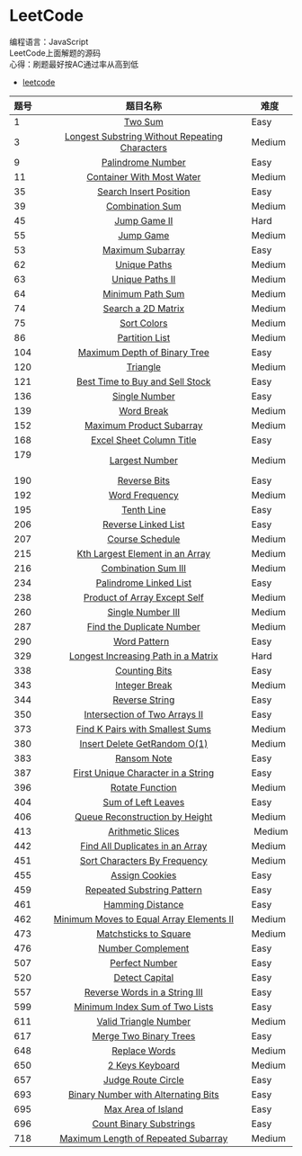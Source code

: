 # LeetCode<br>
编程语言：JavaScript<br>
LeetCode上面解题的源码<br>
心得：刷题最好按AC通过率从高到低
* [leetcode](https://leetcode.com/tokenyangforever/)

题号  | 题目名称 | 难度
:--- | :------:| ---
1    | [Two Sum](https://leetcode.com/problems/two-sum/tabs/description)     | Easy
3    | [Longest Substring Without Repeating Characters](https://leetcode.com/problems/longest-substring-without-repeating-characters/tabs/description)     | Medium
9    | [Palindrome Number](https://leetcode.com/problems/palindrome-number/tabs/description)     | Easy
11   | [Container With Most Water](https://leetcode.com/problems/container-with-most-water/description/)  |  Medium
35   | [Search Insert Position](https://leetcode.com/problems/search-insert-position/description/)  |  Easy
39   | [Combination Sum](https://leetcode.com/problems/combination-sum/description/)  |  Medium
45   | [Jump Game II](https://leetcode.com/problems/jump-game-ii/description/)  |  Hard
55   | [Jump Game](https://leetcode.com/problems/jump-game/description/)  |  Medium
53   | [Maximum Subarray](https://leetcode.com/problems/maximum-subarray/description/)  |  Easy
62   | [Unique Paths](https://leetcode.com/problems/unique-paths/description/)  |   Medium
63   | [Unique Paths II](https://leetcode.com/problems/unique-paths-ii/description/)  |  Medium
64   | [Minimum Path Sum](https://leetcode.com/problems/minimum-path-sum/description/)  |  Medium
74   | [Search a 2D Matrix](https://leetcode.com/problems/search-a-2d-matrix/description/)  |  Medium
75   | [Sort Colors](https://leetcode.com/problems/sort-colors/description/)  |  Medium
86   | [Partition List](https://leetcode.com/problems/partition-list/description/)  | Medium
104  | [Maximum Depth of Binary Tree](https://leetcode.com/problems/maximum-depth-of-binary-tree/description/)  |  Easy
120  | [Triangle](https://leetcode.com/problems/triangle/description/)  |  Medium
121  | [Best Time to Buy and Sell Stock](https://leetcode.com/problems/best-time-to-buy-and-sell-stock/description/)  |  Easy
136  | [Single Number](https://leetcode.com/problems/single-number/description/)  |  Easy
139  | [Word Break](https://leetcode.com/problems/word-break/description/)  |  Medium
152  | [Maximum Product Subarray](https://leetcode.com/problems/maximum-product-subarray/description/)  |  Medium
168  | [Excel Sheet Column Title](https://leetcode.com/problems/excel-sheet-column-title/description/)  |  Easy
179  | [Largest Number](https://leetcode.com/problems/largest-number/description/)  | Medium
190  | [Reverse Bits](https://leetcode.com/problems/reverse-bits/description/)    | Easy
192  | [Word Frequency](https://leetcode.com/problems/word-frequency/description/)  |  Medium
195  | [Tenth Line](https://leetcode.com/problems/tenth-line/description/)  |  Easy
206  | [Reverse Linked List](https://leetcode.com/problems/reverse-linked-list/description/)  | Easy
207  | [Course Schedule](https://leetcode.com/problems/course-schedule/description/)  |  Medium
215  | [Kth Largest Element in an Array](https://leetcode.com/problems/kth-largest-element-in-an-array/description/)  |  Medium
216  | [Combination Sum III](https://leetcode.com/problems/combination-sum-iii/description/)  |  Medium
234  | [Palindrome Linked List](https://leetcode.com/problems/palindrome-linked-list/description/)  |  Easy
238  | [Product of Array Except Self](https://leetcode.com/problems/product-of-array-except-self/description/)  |  Medium
260  | [Single Number III](https://leetcode.com/problems/single-number-iii/description/)  |  Medium
287  | [Find the Duplicate Number](https://leetcode.com/problems/find-the-duplicate-number/description/)  |  Medium
290  | [Word Pattern](https://leetcode.com/problems/word-pattern/description/)    | Easy
329  | [Longest Increasing Path in a Matrix](https://leetcode.com/problems/longest-increasing-path-in-a-matrix/description/)  |   Hard
338  | [Counting Bits](https://leetcode.com/problems/counting-bits/description/)  |  Easy
343  | [Integer Break](https://leetcode.com/problems/integer-break/description/)  |  Medium
344  | [Reverse String](https://leetcode.com/problems/reverse-string/tabs/description) | Easy
350  | [Intersection of Two Arrays II](https://leetcode.com/problems/intersection-of-two-arrays-ii/description/)  |  Easy
373  | [Find K Pairs with Smallest Sums](https://leetcode.com/problems/find-k-pairs-with-smallest-sums/description/) | Medium
380  | [Insert Delete GetRandom O(1)](https://leetcode.com/problems/insert-delete-getrandom-o1/tabs/submissions/1/)  | Medium
383  | [Ransom Note](https://leetcode.com/problems/ransom-note/description/)  |  Easy
387  | [First Unique Character in a String](https://leetcode.com/problems/first-unique-character-in-a-string/description/)  |  Easy
396  | [Rotate Function](https://leetcode.com/problems/rotate-function/description/)  |  Medium
404  | [Sum of Left Leaves](https://leetcode.com/problems/sum-of-left-leaves/description/)  |  Easy
406  | [Queue Reconstruction by Height](https://leetcode.com/problems/queue-reconstruction-by-height/description/)  |  Medium
413  | [Arithmetic Slices](https://leetcode.com/problems/arithmetic-slices/description/)  |  Medium
442  | [Find All Duplicates in an Array](https://leetcode.com/problems/find-all-duplicates-in-an-array/tabs/description) | Medium
451  | [Sort Characters By Frequency](https://leetcode.com/problems/sort-characters-by-frequency/description/)  |  Medium
455  | [Assign Cookies](https://leetcode.com/problems/assign-cookies/description/)  |  Easy
459  | [Repeated Substring Pattern](https://leetcode.com/problems/repeated-substring-pattern/description/)  |  Easy
461  | [Hamming Distance](https://leetcode.com/problems/hamming-distance/description/)  |  Easy
462  | [Minimum Moves to Equal Array Elements II](https://leetcode.com/problems/minimum-moves-to-equal-array-elements-ii/description/)  |  Medium
473  | [Matchsticks to Square](https://leetcode.com/problems/matchsticks-to-square/description/)  | Medium
476  | [Number Complement](https://leetcode.com/problems/number-complement/description/)  |  Easy
507  | [Perfect Number](https://leetcode.com/problems/perfect-number/tabs/description) | Easy
520  | [Detect Capital](https://leetcode.com/problems/detect-capital/description/)  |  Easy
557  | [Reverse Words in a String III](https://leetcode.com/problems/reverse-words-in-a-string-iii/description/)  |  Easy
599  | [Minimum Index Sum of Two Lists](https://leetcode.com/problems/minimum-index-sum-of-two-lists/description/) | Easy
611  | [Valid Triangle Number](https://leetcode.com/problems/valid-triangle-number/description/)  |  Medium
617  | [Merge Two Binary Trees](https://leetcode.com/problems/merge-two-binary-trees/description/) | Easy
648  | [Replace Words](https://leetcode.com/problems/replace-words/description/)  |  Medium
650  | [2 Keys Keyboard](https://leetcode.com/problems/2-keys-keyboard/description/)  |  Medium
657  | [Judge Route Circle](https://leetcode.com/problems/judge-route-circle/description/) |  Easy
693  | [Binary Number with Alternating Bits](https://leetcode.com/problems/binary-number-with-alternating-bits/description/)  |  Easy
695  | [Max Area of Island](https://leetcode.com/problems/max-area-of-island/description/)  |  Easy
696  | [Count Binary Substrings](https://leetcode.com/problems/count-binary-substrings/description/)  |  Easy
718  | [Maximum Length of Repeated Subarray](https://leetcode.com/problems/maximum-length-of-repeated-subarray/description/) |  Medium
